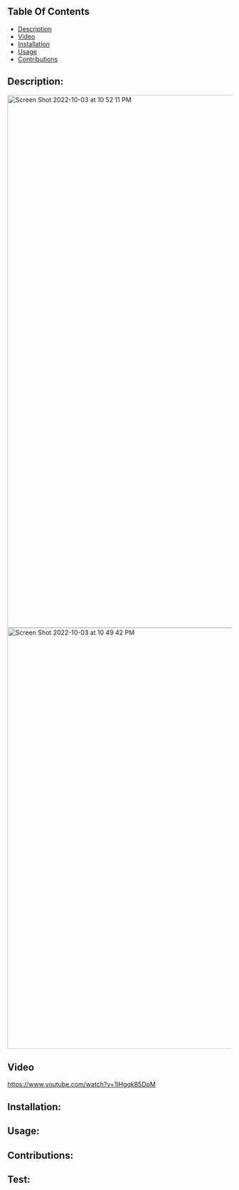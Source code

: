## Table Of Contents
  - [Description](#description)
  - [Video](#video)
  - [Installation](#installation)
  - [Usage](#usage)
  - [Contributions](#contribution)


  ## Description:
  
  
  
  
  <img width="1197" alt="Screen Shot 2022-10-03 at 10 52 11 PM" src="https://user-images.githubusercontent.com/108381693/193735539-4cd47494-d714-4027-9ce0-4f3502d1b22b.png">
  
  <img width="946" alt="Screen Shot 2022-10-03 at 10 49 42 PM" src="https://user-images.githubusercontent.com/108381693/193735429-617e0bd3-ed6b-46ae-b07c-680f43378fde.png">
  
  
  ## Video 
 https://www.youtube.com/watch?v=1IHgqk85DpM
  
  

 

  ## Installation:


  ## Usage:


  ## Contributions:
 

  ## Test:





